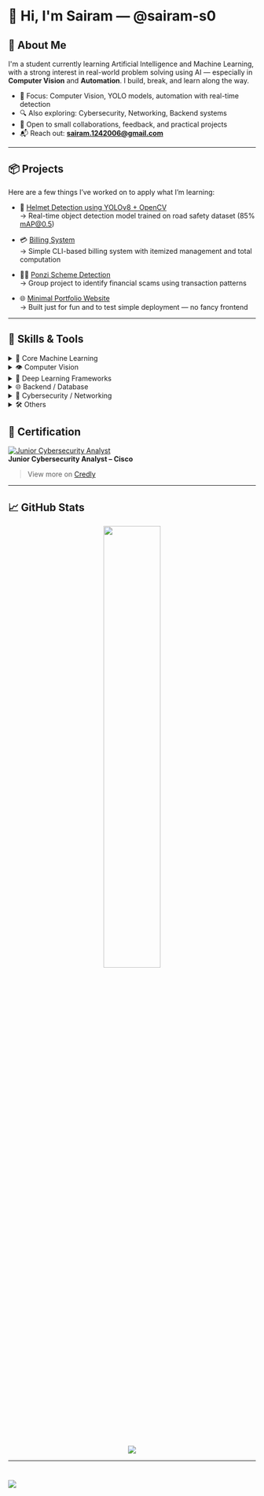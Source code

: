 # 👋 Hi, I'm Sairam — @sairam-s0

## 🧠 About Me
I'm a student currently learning Artificial Intelligence and Machine Learning, with a strong interest in real-world problem solving using AI — especially in **Computer Vision** and **Automation**. I build, break, and learn along the way.

- 🎯 Focus: Computer Vision, YOLO models, automation with real-time detection
- 🔍 Also exploring: Cybersecurity, Networking, Backend systems
- 🤝 Open to small collaborations, feedback, and practical projects
- 📬 Reach out: **sairam.1242006@gmail.com**

---

## 📦 Projects
Here are a few things I’ve worked on to apply what I’m learning:

- 🧠 [Helmet Detection using YOLOv8 + OpenCV](https://github.com/sairam-s0/helmetdection-using-yolo8m-opencv)  
  → Real-time object detection model trained on road safety dataset (85% mAP@0.5)

- 💳 [Billing System](https://github.com/sairam-s0/billing-system)  
  → Simple CLI-based billing system with itemized management and total computation

- 🕵️‍♂️ [Ponzi Scheme Detection](https://github.com/Vijay-31-08-2005/ponzi-scheme-detection)  
  → Group project to identify financial scams using transaction patterns

- 🌐 [Minimal Portfolio Website](https://sairam-s0.github.io)  
  → Built just for fun and to test simple deployment — no fancy frontend

---

## 🧰 Skills & Tools

<details>
<summary>🧠 Core Machine Learning</summary>

- Languages: **Python**, **R**
- Libraries: **NumPy**, **Pandas**, **Scikit-learn**, **SciPy**, **Matplotlib**
- Platforms: **MLflow**, **Google Colab**

</details>

<details>
<summary>👁️ Computer Vision</summary>

- **OpenCV**, **YOLOv8**
- Used for object detection tasks like helmet, seatbelt, and license plate detection
- Annotated datasets manually using **LabelImg**

</details>

<details>
<summary>🧱 Deep Learning Frameworks</summary>

- **PyTorch**, **TensorFlow**, **Keras**
- Built and trained CNNs and YOLO-based models on custom datasets

</details>

<details>
<summary>🌐 Backend / Database</summary>

- Frameworks: **Django**
- Databases: **MySQL**, **MariaDB**, **SQLite**
- Used for integrating ML models with simple web backends

</details>

<details>
<summary>🔐 Cybersecurity / Networking</summary>

- Tools: **Wireshark**, **Nmap**, **Burp Suite**
- Familiar with basic recon, packet analysis, and network scanning
- OS: **Linux (Ubuntu, Kali)**

</details>

<details>
<summary>🛠️ Others</summary>

- Version Control: **Git**
- Microcontrollers: **Arduino**
- Visual tools: **Canva** (used for documentation/mockups)

</details>



## 🏅 Certification

[![Junior Cybersecurity Analyst](https://images.credly.com/size/340x340/images/0e1e4300-d59e-4c6f-8f22-eca48c02b8d3/image.png)](https://www.credly.com/badges/bd229915-6b73-44c6-97d9-56bd471724f2/public_url)  
**Junior Cybersecurity Analyst – Cisco**

> View more on [Credly](https://www.credly.com/users/sairam-s.ef012473)

---

## 📈 GitHub Stats

<p align="center">
  <img src="https://github-readme-stats.vercel.app/api?username=sairam-s0&theme=dark&hide_border=false" width="48%"><br>
  <img src="https://nirzak-streak-stats.vercel.app/?user=sairam-s0&theme=dark&hide_border=false">
</p>

---

[![](https://visitcount.itsvg.in/api?id=sairam-s0&icon=0&color=0)](https://visitcount.itsvg.in)
===
